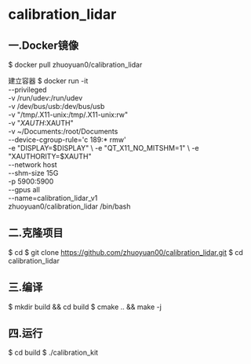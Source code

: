 # calibration_lidar

## 一.Docker镜像

$ docker pull zhuoyuan0/calibration_lidar

建立容器
$ docker run -it \
--privileged \
-v /run/udev:/run/udev  \
-v /dev/bus/usb:/dev/bus/usb \
-v "/tmp/.X11-unix:/tmp/.X11-unix:rw" \
-v "$XAUTH:$XAUTH" \
-v ~/Documents:/root/Documents \
--device-cgroup-rule='c 189:* rmw' \
-e "DISPLAY=$DISPLAY"  \
-e "QT_X11_NO_MITSHM=1" \
-e "XAUTHORITY=$XAUTH" \
--network host \
--shm-size 15G \
-p 5900:5900 \
--gpus all \
--name=calibration_lidar_v1 \
zhuoyuan0/calibration_lidar  /bin/bash

## 二.克隆项目

$ cd
$ git clone https://github.com/zhuoyuan00/calibration_lidar.git
$ cd calibration_lidar

## 三.编译

$ mkdir build && cd build
$ cmake .. && make -j

## 四.运行

$ cd build
$ ./calibration_kit

